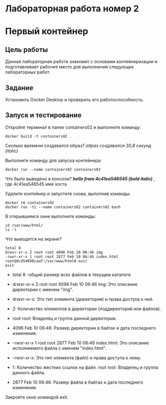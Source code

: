 # Лабораторная работа номер 2

# Первый контейнер

## Цель работы

Данная лабораторная работа знакомит с основами контейнеризации и подготавливает рабочее место для выполнения следующих лабораторных работ.

## Задание

Установить Docker Desktop и проверить его работоспособность.

## Запуск и тестирование
Откройте терминал в папке containers02 и выполните команду:

```docker build -t containers02 .```

Сколько времени создавался образ? _образ создавался 30,8 секунд (italic)_

Выполните команду для запуска контейнера:

```docker run --name containers02 containers02```

Что было выведено в консоли? ___hello from 4c41ea546545  (bold italic)___ , где  4c41ea546545  имя хоста 

Удалите контейнер и запустите снова, выполнив команды:

```
docker rm containers02
docker run -ti --name containers02 containers02 bash
```
В открывшемся окне выполните команды:

```
cd /var/www/html/
ls -l
```

Что выводится на экране?
```
total 8
drwxr-xr-x 2 root root 4096 Feb 10 06:46 img
-rwxr-xr-x 1 root root 2877 Feb 10 06:46 index.html
root@dcd54098caaf:/var/www/html# exit
exit
```
 * total 8 -общий размер всех файлов в текущем каталоге
 
* drwxr-xr-x 2 root root 4096 Feb 10 06:46 img: Это описание директории с именем "img".
* drwxr-xr-x: Это тип элемента (директория) и права доступа к ней.
* 2: Количество элементов в директории (поддиректорий или файлов).
* root root: Владелец и группа данной директории.
* 4096 Feb 10 06:46: Размер директории в байтах и дата последнего изменения.
* -rwxr-xr-x 1 root root 2877 Feb 10 06:46 index.html: Это описание исполняемого файла с именем "index.html".
* -rwxr-xr-x: Это тип элемента (файл) и права доступа к нему.
* 1: Количество жестких ссылок на файл.
root root: Владелец и группа данного файла.
* 2877 Feb 10 06:46: Размер файла в байтах и дата последнего изменения.

Закройте окно командой exit.